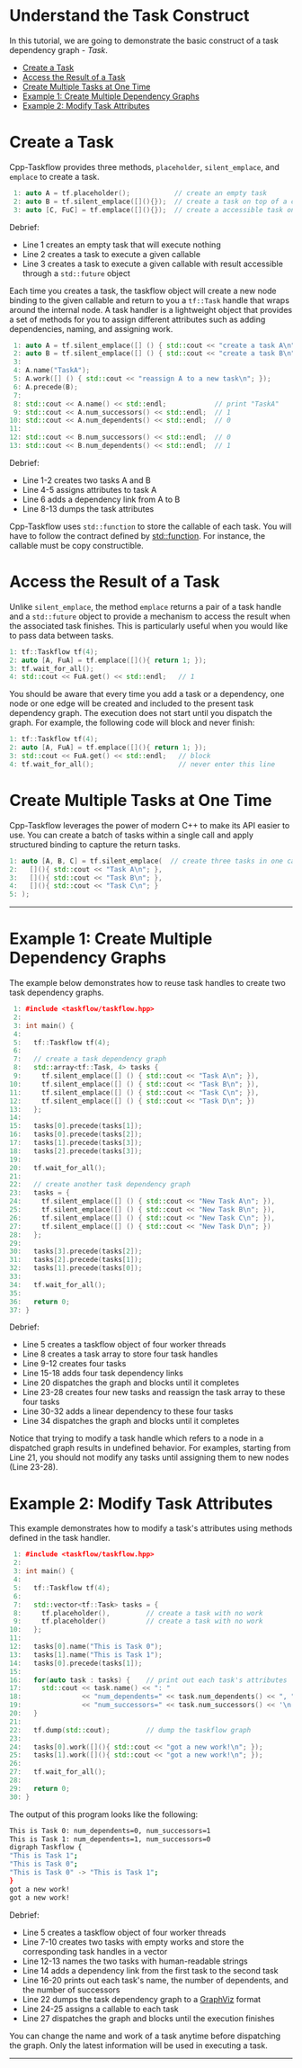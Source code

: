 # Understand the Task Construct

In this tutorial, we are going to demonstrate the basic construct of 
a task dependency graph - *Task*.

+ [Create a Task](#create-a-task)
+ [Access the Result of a Task](#access-the-result-of-a-task)
+ [Create Multiple Tasks at One Time](#create-multiple-tasks-at-one-time)
+ [Example 1: Create Multiple Dependency Graphs](#example-1-create-multiple-dependency-graphs)
+ [Example 2: Modify Task Attributes](#example-2-modify-task-attributes)

# Create a Task

Cpp-Taskflow provides three methods, `placeholder`, `silent_emplace`, and `emplace`
to create a task.

```cpp
 1: auto A = tf.placeholder();           // create an empty task
 2: auto B = tf.silent_emplace([](){});  // create a task on top of a callable
 3: auto [C, FuC] = tf.emplace([](){});  // create a accessible task on top of a callable
```

Debrief:
+ Line 1 creates an empty task that will execute nothing
+ Line 2 creates a task to execute a given callable 
+ Line 3 creates a task to execute a given callable with result accessible through a 
  `std::future` object


Each time you creates a task, the taskflow object will create a new node binding to 
the given callable and return to you a `tf::Task` handle that wraps around the internal node.
A task handler is a lightweight object that provides a set of methods
for you to assign different attributes such as
adding dependencies, naming, and assigning work.

```cpp
 1: auto A = tf.silent_emplace([] () { std::cout << "create a task A\n"; });
 2: auto B = tf.silent_emplace([] () { std::cout << "create a task B\n"; });
 3:
 4: A.name("TaskA");
 5: A.work([] () { std::cout << "reassign A to a new task\n"; });
 6: A.precede(B);
 7:
 8: std::cout << A.name() << std::endl;            // print "TaskA"
 9: std::cout << A.num_successors() << std::endl;  // 1
10: std::cout << A.num_dependents() << std::endl;  // 0
11: 
12: std::cout << B.num_successors() << std::endl;  // 0
13: std::cout << B.num_dependents() << std::endl;  // 1
```

Debrief:
+ Line 1-2 creates two tasks A and B
+ Line 4-5 assigns attributes to task A
+ Line 6 adds a dependency link from A to B
+ Line 8-13 dumps the task attributes 

Cpp-Taskflow uses `std::function` to store the callable of each task.
You will have to follow the contract defined by [std::function][std::function].
For instance, the callable must be copy constructible.

# Access the Result of a Task

Unlike `silent_emplace`, the method `emplace` returns a pair of a task handle 
and a `std::future` object to provide a mechanism to access the result when 
the associated task finishes.
This is particularly useful when you would like to pass data between tasks.
  
```cpp 
1: tf::Taskflow tf(4);
2: auto [A, FuA] = tf.emplace([](){ return 1; });
3: tf.wait_for_all();
4: std::cout << FuA.get() << std::endl;   // 1
```

You should be aware that every time you add a task or a dependency, 
one node or one edge will be created and included to the present task dependency graph.
The execution does not start until you dispatch the graph.
For example, the following code will block and never finish:

```cpp 
1: tf::Taskflow tf(4);
2: auto [A, FuA] = tf.emplace([](){ return 1; });
3: std::cout << FuA.get() << std::endl;   // block
4: tf.wait_for_all();                     // never enter this line
```

# Create Multiple Tasks at One Time

Cpp-Taskflow leverages the power of modern C++ to make its API easier to use.
You can create a batch of tasks within a single call
and apply structured binding to capture the return tasks.

```cpp
1: auto [A, B, C] = tf.silent_emplace(  // create three tasks in one call
2:   [](){ std::cout << "Task A\n"; },
3:   [](){ std::cout << "Task B\n"; },
4:   [](){ std::cout << "Task C\n"; }
5: );
```

---

# Example 1: Create Multiple Dependency Graphs

The example below demonstrates how to reuse task handles to create two 
task dependency graphs.

```cpp
 1: #include <taskflow/taskflow.hpp>
 2:
 3: int main() {
 4: 
 5:   tf::Taskflow tf(4);
 6:
 7:   // create a task dependency graph
 8:   std::array<tf::Task, 4> tasks {
 9:     tf.silent_emplace([] () { std::cout << "Task A\n"; }),
10:     tf.silent_emplace([] () { std::cout << "Task B\n"; }),
11:     tf.silent_emplace([] () { std::cout << "Task C\n"; }),
12:     tf.silent_emplace([] () { std::cout << "Task D\n"; })
13:   };
14:
15:   tasks[0].precede(tasks[1]); 
16:   tasks[0].precede(tasks[2]);
17:   tasks[1].precede(tasks[3]);
18:   tasks[2].precede(tasks[3]);
19:
20:   tf.wait_for_all();
21:
22:   // create another task dependency graph
23:   tasks = {
24:     tf.silent_emplace([] () { std::cout << "New Task A\n"; }),
25:     tf.silent_emplace([] () { std::cout << "New Task B\n"; }),
26:     tf.silent_emplace([] () { std::cout << "New Task C\n"; }),
27:     tf.silent_emplace([] () { std::cout << "New Task D\n"; })
28:   };
29:
30:   tasks[3].precede(tasks[2]);
31:   tasks[2].precede(tasks[1]);
32:   tasks[1].precede(tasks[0]);
33:
34:   tf.wait_for_all();
35:
36:   return 0;
37: }
```

Debrief:
+ Line 5 creates a taskflow object of four worker threads
+ Line 8 creates a task array to store four task handles
+ Line 9-12 creates four tasks
+ Line 15-18 adds four task dependency links
+ Line 20 dispatches the graph and blocks until it completes
+ Line 23-28 creates four new tasks and reassign the task array to these four tasks
+ Line 30-32 adds a linear dependency to these four tasks
+ Line 34 dispatches the graph and blocks until it completes

Notice that trying to modify a task handle which refers to a node in a dispatched graph 
results in undefined behavior.
For examples, starting from Line 21, you should not modify any tasks 
until assigning them to new nodes (Line 23-28).

# Example 2: Modify Task Attributes

This example demonstrates how to modify a task's attributes using methods defined in
the task handler.

```cpp
 1: #include <taskflow/taskflow.hpp>
 2:
 3: int main() {
 4:
 5:   tf::Taskflow tf(4);
 6:
 7:   std::vector<tf::Task> tasks = { 
 8:     tf.placeholder(),         // create a task with no work
 9:     tf.placeholder()          // create a task with no work
10:   };
11:
12:   tasks[0].name("This is Task 0");
13:   tasks[1].name("This is Task 1");
14:   tasks[0].precede(tasks[1]);
15:
16:   for(auto task : tasks) {    // print out each task's attributes
17:     std::cout << task.name() << ": "
18:               << "num_dependents=" << task.num_dependents() << ", "
19:               << "num_successors=" << task.num_successors() << '\n';
20:   }
21:
22:   tf.dump(std::cout);         // dump the taskflow graph
23:
24:   tasks[0].work([](){ std::cout << "got a new work!\n"; });
25:   tasks[1].work([](){ std::cout << "got a new work!\n"; });
26:
27:   tf.wait_for_all();
28:
29:   return 0;
30: }
```

The output of this program looks like the following:

```bash
This is Task 0: num_dependents=0, num_successors=1
This is Task 1: num_dependents=1, num_successors=0
digraph Taskflow {
"This is Task 1";
"This is Task 0";
"This is Task 0" -> "This is Task 1";
}
got a new work!
got a new work!
```

Debrief:
+ Line 5 creates a taskflow object of four worker threads
+ Line 7-10 creates two tasks with empty works and store the corresponding task handles
  in a vector
+ Line 12-13 names the two tasks with human-readable strings 
+ Line 14 adds a dependency link from the first task to the second task
+ Line 16-20 prints out each task's name, the number of dependents, 
  and the number of successors
+ Line 22 dumps the task dependency graph to a [GraphViz][GraphViz] format
+ Line 24-25 assigns a callable to each task
+ Line 27 dispatches the graph and blocks until the execution finishes

You can change the name and work of a task anytime before dispatching the graph.
Only the latest information will be used in executing a task.

* * *

[GraphViz]:              https://www.graphviz.org/
[GraphVizOnline]:        https://dreampuf.github.io/GraphvizOnline/
[std::function]:         https://en.cppreference.com/w/cpp/utility/functional/function



